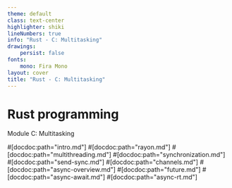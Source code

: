 ```yaml
---
theme: default
class: text-center
highlighter: shiki
lineNumbers: true
info: "Rust - C: Multitasking"
drawings:
    persist: false
fonts:
    mono: Fira Mono
layout: cover
title: "Rust - C: Multitasking"
---
```


# Rust programming

Module C: Multitasking

#[docdoc:path="intro.md"]
#[docdoc:path="rayon.md"]
#[docdoc:path="multithreading.md"]
#[docdoc:path="synchronization.md"]
#[docdoc:path="send-sync.md"]
#[docdoc:path="channels.md"]
#[docdoc:path="async-overview.md"]
#[docdoc:path="future.md"]
#[docdoc:path="async-await.md"]
#[docdoc:path="async-rt.md"]
